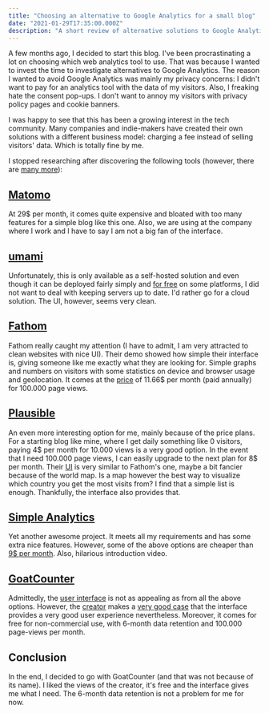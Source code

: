 ```yaml
---
title: "Choosing an alternative to Google Analytics for a small blog"
date: "2021-01-29T17:35:00.000Z"
description: "A short review of alternative solutions to Google Analytics for a simple blog website, focused on privacy, clean user interface and low price."
---
```


A few months ago, I decided to start this blog. I've been procrastinating a lot on choosing which web analytics tool to use. That was because I wanted to invest the time to investigate alternatives to Google Analytics. The reason I wanted to avoid Google Analytics was mainly my privacy concerns: I didn't want to pay for an analytics tool with the data of my visitors. Also, I freaking hate the consent pop-ups. I don't want to annoy my visitors with privacy policy pages and cookie banners.

I was happy to see that this has been a growing interest in the tech community. Many companies and indie-makers have created their own solutions with a different business model: charging a fee instead of selling visitors' data. Which is totally fine by me.

I stopped researching after discovering the following tools (however, there are [many more](https://github.com/humanetech-community/awesome-humane-tech#analytics)):

## [Matomo](https://matomo.org)

At 29\$ per month, it comes quite expensive and bloated with too many features for a simple blog like this one. Also, we are using at the company where I work and I have to say I am not a big fan of the interface.

## [umami](https://umami.is)

Unfortunately, this is only available as a self-hosted solution and even though it can be deployed fairly simply and [for free](https://umami.is/docs/running-on-vercel) on some platforms, I did not want to deal with keeping servers up to date. I'd rather go for a cloud solution. The UI, however, seems very clean.

## [Fathom](https://usefathom.com)

Fathom really caught my attention (I have to admit, I am very attracted to clean websites with nice UI). Their demo showed how simple their interface is, giving someone like me exactly what they are looking for. Simple graphs and numbers on visitors with some statistics on device and browser usage and geolocation. It comes at the [price](https://usefathom.com/pricing) of 11.66\$ per month (paid annually) for 100.000 page views.

## [Plausible](https://plausible.io)

An even more interesting option for me, mainly because of the price plans. For a starting blog like mine, where I get daily something like 0 visitors, paying 4$ per month for 10.000 views is a very good option. In the event that I need 100.000 page views, I can easily upgrade to the next plan for 8$ per month. Their [UI](https://plausible.io/plausible.io) is very similar to Fathom's one, maybe a bit fancier because of the world map. Is a map however the best way to visualize which country you get the most visits from? I find that a simple list is enough. Thankfully, the interface also provides that.

## [Simple Analytics](https://simpleanalytics.com)

Yet another awesome project. It meets all my requirements and has some extra nice features. However, some of the above options are cheaper than [9\$ per month](https://simpleanalytics.com/#signup). Also, hilarious introduction video.

## [GoatCounter](https://www.goatcounter.com)

Admittedly, the [user interface](https://stats.arp242.net/) is not as appealing as from all the above options. However, the [creator](https://www.arp242.net/) makes a [very good case](https://www.goatcounter.com/design) that the interface provides a very good user experience nevertheless. Moreover, it comes for free for non-commercial use, with 6-month data retention and 100.000 page-views per month.

## Conclusion

In the end, I decided to go with GoatCounter (and that was not because of its name). I liked the views of the creator, it's free and the interface gives me what I need. The 6-month data retention is not a problem for me for now.
